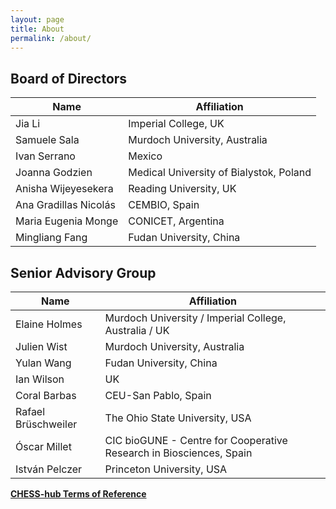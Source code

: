 ```yaml
---
layout: page
title: About
permalink: /about/
---
```


## Board of Directors

| Name | Affiliation |
|------|-------------|
| Jia Li | Imperial College, UK |
| Samuele Sala | Murdoch University, Australia |
| Ivan Serrano | Mexico |
| Joanna Godzien | Medical University of Bialystok, Poland |
| Anisha Wijeyesekera | Reading University, UK |
| Ana Gradillas Nicolás | CEMBIO, Spain |
| Maria Eugenia Monge | CONICET, Argentina |
| Mingliang Fang | Fudan University, China |

## Senior Advisory Group

| Name | Affiliation |
|------|-------------|
| Elaine Holmes | Murdoch University / Imperial College, Australia / UK |
| Julien Wist | Murdoch University, Australia |
| Yulan Wang | Fudan University, China |
| Ian Wilson | UK |
| Coral Barbas | CEU-San Pablo, Spain |
| Rafael Brüschweiler | The Ohio State University, USA |
| Óscar Millet | CIC bioGUNE - Centre for Cooperative Research in Biosciences, Spain |
| István Pelczer | Princeton University, USA |

**[CHESS-hub Terms of Reference](/assets/documents/CHESS-HUB_TOR_0120825.docx)**

[chess-hub network]: https://github.com/metaboliteid/chesshub
